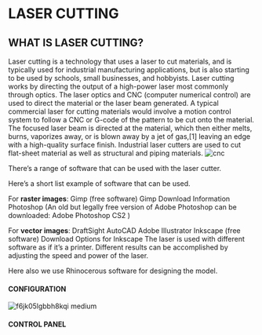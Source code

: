 # LASER CUTTING
 ## WHAT IS LASER CUTTING?
 Laser cutting is a technology that uses a laser to cut materials, and is typically used for industrial manufacturing 
 applications, but is also starting to be used by schools, small businesses, and hobbyists. Laser cutting works by 
 directing the output of a high-power laser most commonly through optics. The laser optics and CNC (computer numerical control)
 are used to direct the material or the laser beam generated. A typical commercial laser for cutting materials would involve a 
 motion control system to follow a CNC or G-code of the pattern to be cut onto the material. The focused laser beam is directed 
 at the material, which then either melts, burns, vaporizes away, or is blown away by a jet of gas,[1] leaving an edge with a 
 high-quality surface finish. Industrial laser cutters are used to cut flat-sheet material as well as structural and piping materials.
 ![cnc](https://user-images.githubusercontent.com/31272035/30179603-f9be4cc4-941d-11e7-9cae-6d3aeba7ccf3.jpg)
 
 There’s a range of software that can be used with the laser cutter.

Here’s a short list example of software that can be used.

For **raster images**:
Gimp (free software) Gimp Download Information Photoshop (An old but legally free version of Adobe Photoshop can be
downloaded: Adobe Photoshop CS2 )

For **vector images**:
DraftSight AutoCAD Adobe Illustrator Inkscape (free software) Download Options for Inkscape The laser is used with different 
software as if it’s a printer. Different results can be accomplished by adjusting the speed and power of the laser.

Here also we use Rhinocerous software for designing the model.
 
 #### CONFIGURATION
 ![f6jk05lgbbh8kqi medium](https://user-images.githubusercontent.com/31272035/30180358-ae6cdeea-9420-11e7-88b2-4010ef24fcf6.jpg)
 #### CONTROL PANEL

 
